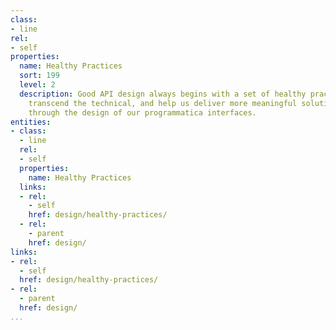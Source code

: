 ```yaml
---
class:
- line
rel:
- self
properties:
  name: Healthy Practices
  sort: 199
  level: 2
  description: Good API design always begins with a set of healthy practices that
    transcend the technical, and help us deliver more meaningful solutions and services
    through the design of our programmatica interfaces.
entities:
- class:
  - line
  rel:
  - self
  properties:
    name: Healthy Practices
  links:
  - rel:
    - self
    href: design/healthy-practices/
  - rel:
    - parent
    href: design/
links:
- rel:
  - self
  href: design/healthy-practices/
- rel:
  - parent
  href: design/
...
```

